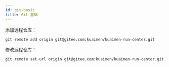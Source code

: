 ```yaml
---
id: git-basic
title: Git 基础
---
```


添加远程仓库：

```shell
git remote add origin git@gitee.com:kuaimen/kuaimen-run-center.git
```

修改远程仓库：

```shell
git remote set-url origin git@gitee.com:kuaimen/kuaimen-run-center.git
```
